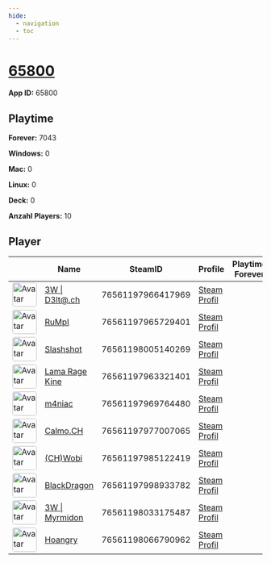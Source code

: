 ```yaml
---
hide:
  - navigation
  - toc
---
```

# <a href="https://steamdb.info/app/65800">65800</a>

**App ID:** 65800

## Playtime

**Forever:** 7043

**Windows:** 0

**Mac:** 0

**Linux:** 0

**Deck:** 0

**Anzahl Players:** 10
## Player

<table id="charts-table" class="display" style="width:100%">
            <thead>
                <tr>
                    <th></th>
                    <th>Name</th>
                    <th>SteamID</th>
                    <th>Profile</th>
                    <th>Playtime Forever</th>
                    <th>Playtime 2 Weeks</th>
                </tr>
            </thead>
            <tbody>
        <tr>
<td><a href="https://steamcommunity.com/id/3wd3lta/" target="_blank"><img src="https://avatars.steamstatic.com/363ea361fc7ff2a14a2a780a5e15e66cee03e434_full.jpg" alt="Avatar" style="width:48px;height:48px;border-radius:4px;"></a></td><td><a href="/player/76561197966417969">3W | D3lt@.ch</a></td><td>76561197966417969</td><td><a href="https://steamcommunity.com/id/3wd3lta/" target="_blank">Steam Profil</a></td><td></td><td></td></tr>
<tr>
<td><a href="https://steamcommunity.com/profiles/76561197965729401/" target="_blank"><img src="https://avatars.steamstatic.com/3f006227f5d26fb37941b0a23adb7fafc72530ad_full.jpg" alt="Avatar" style="width:48px;height:48px;border-radius:4px;"></a></td><td><a href="/player/76561197965729401">RuMpI</a></td><td>76561197965729401</td><td><a href="https://steamcommunity.com/profiles/76561197965729401/" target="_blank">Steam Profil</a></td><td></td><td></td></tr>
<tr>
<td><a href="https://steamcommunity.com/id/Slashshot93/" target="_blank"><img src="https://avatars.steamstatic.com/dcd2136652dc32498f221d8262950cef8c08e38a_full.jpg" alt="Avatar" style="width:48px;height:48px;border-radius:4px;"></a></td><td><a href="/player/76561198005140269">Slashshot</a></td><td>76561198005140269</td><td><a href="https://steamcommunity.com/id/Slashshot93/" target="_blank">Steam Profil</a></td><td></td><td></td></tr>
<tr>
<td><a href="https://steamcommunity.com/id/dakine85/" target="_blank"><img src="https://avatars.steamstatic.com/baf3f1e4fe88fff5f7b21b537acda40c52ec0d56_full.jpg" alt="Avatar" style="width:48px;height:48px;border-radius:4px;"></a></td><td><a href="/player/76561197963321401">Lama Rage Kine</a></td><td>76561197963321401</td><td><a href="https://steamcommunity.com/id/dakine85/" target="_blank">Steam Profil</a></td><td></td><td></td></tr>
<tr>
<td><a href="https://steamcommunity.com/profiles/76561197969764480/" target="_blank"><img src="https://avatars.steamstatic.com/7d4a07b7909b83ce6e61db85a98ab4e315c3e6b2_full.jpg" alt="Avatar" style="width:48px;height:48px;border-radius:4px;"></a></td><td><a href="/player/76561197969764480">m4niac</a></td><td>76561197969764480</td><td><a href="https://steamcommunity.com/profiles/76561197969764480/" target="_blank">Steam Profil</a></td><td></td><td></td></tr>
<tr>
<td><a href="https://steamcommunity.com/profiles/76561197977007065/" target="_blank"><img src="https://avatars.steamstatic.com/d5f87817aa0e703dfdb751872ff2545763312145_full.jpg" alt="Avatar" style="width:48px;height:48px;border-radius:4px;"></a></td><td><a href="/player/76561197977007065">Calmo.CH</a></td><td>76561197977007065</td><td><a href="https://steamcommunity.com/profiles/76561197977007065/" target="_blank">Steam Profil</a></td><td></td><td></td></tr>
<tr>
<td><a href="https://steamcommunity.com/id/4wobi/" target="_blank"><img src="https://avatars.steamstatic.com/d54bb79ee87c2fb8393656d125a3ddd8eceb38ab_full.jpg" alt="Avatar" style="width:48px;height:48px;border-radius:4px;"></a></td><td><a href="/player/76561197985122419">(CH)Wobi</a></td><td>76561197985122419</td><td><a href="https://steamcommunity.com/id/4wobi/" target="_blank">Steam Profil</a></td><td></td><td></td></tr>
<tr>
<td><a href="https://steamcommunity.com/profiles/76561197998933782/" target="_blank"><img src="https://avatars.steamstatic.com/2d67419dcbddc68d0d0f649777d0c77c84528b89_full.jpg" alt="Avatar" style="width:48px;height:48px;border-radius:4px;"></a></td><td><a href="/player/76561197998933782">BlackDragon</a></td><td>76561197998933782</td><td><a href="https://steamcommunity.com/profiles/76561197998933782/" target="_blank">Steam Profil</a></td><td></td><td></td></tr>
<tr>
<td><a href="https://steamcommunity.com/profiles/76561198033175487/" target="_blank"><img src="https://avatars.steamstatic.com/b1a566f4c88a09457b86b1249801cf508bca625b_full.jpg" alt="Avatar" style="width:48px;height:48px;border-radius:4px;"></a></td><td><a href="/player/76561198033175487">3W | Myrmidon</a></td><td>76561198033175487</td><td><a href="https://steamcommunity.com/profiles/76561198033175487/" target="_blank">Steam Profil</a></td><td></td><td></td></tr>
<tr>
<td><a href="https://steamcommunity.com/id/hoangry/" target="_blank"><img src="https://avatars.steamstatic.com/cc0672ed81e67ae2ccc5e1fe6d39aacdd1c94499_full.jpg" alt="Avatar" style="width:48px;height:48px;border-radius:4px;"></a></td><td><a href="/player/76561198066790962">Hoangry</a></td><td>76561198066790962</td><td><a href="https://steamcommunity.com/id/hoangry/" target="_blank">Steam Profil</a></td><td></td><td></td></tr>
</tbody>
</table>
